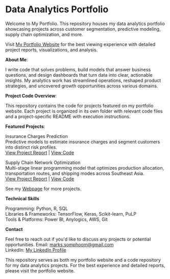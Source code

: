 # Data Analytics Portfolio
Welcome to My Portfolio.
This repository houses my data analytics portfolio showcasing projects across customer segmentation, predictive modeling, supply chain optimization, and more.

Visit [My Portfolio Website](https://sphoom.github.io/portfolio) for the best viewing experience with detailed project reports, visualizations, and analysis.

**About Me**:  

I write code that solves problems, build models that answer business questions, and design dashboards that turn data into clear, actionable insights. My analytics work has streamlined operations, reshaped product strategies, and uncovered growth opportunities across various domains.

**Project Code Overview**:  

This repository contains the code for projects featured on my portfolio website. Each project is organized in its own folder with relevant code files and a project-specific README with execution instructions.

**Featured Projects**:  

Insurance Charges Prediction  
Predictive models to estimate insurance charges and segment customers into distinct risk profiles.  
[View Project Report](https://sphoom.github.io/portfolio/projects/insurance.html) | [View Code](/projects/code/insurance)

Supply Chain Network Optimization  
Multi-stage linear programming model that optimizes production allocation, transportation routes, and shipping modes across Southeast Asia.  
[View Project Report](https://sphoom.github.io/portfolio/projects/lp_logistics.html) | [View Code](/projects/code/supply-chain-optimization)

See my [Webpage](https://sphoom.github.io/portfolio) for more projects.

**Technical Skills**  

Programming: Python, R, SQL  
Libraries & Frameworks: TensorFlow, Keras, Scikit-learn, PuLP  
Tools & Platforms: Power BI, Anylogics, AWS, Git

**Contact**  

Feel free to reach out if you'd like to discuss any projects or potential opportunities.
Email: marks.somphoom@gmail.com  
LinkedIn: [My LinkedIn Profile](https://www.linkedin.com/in/somphoom-marksook)

This repository serves as both my portfolio website and a code repository for my data analytics projects. For the best experience and detailed reports, please visit the portfolio website.